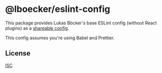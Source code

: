 # @lboecker/eslint-config

This package provides Lukas Böcker's base ESLint config (without React
plugins) as a [shareable config][].

This config assumes you're using Babel and Prettier.

## License

[ISC](LICENSE)

[shareable config]: https://eslint.org/docs/user-guide/configuring#using-a-shareable-configuration-package
